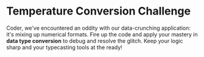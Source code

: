 # Temperature Conversion Challenge

Coder, we've encountered an oddity with our data-crunching application: it's mixing up numerical formats. Fire up the code and apply your mastery in **data type conversion** to debug and resolve the glitch. Keep your logic sharp and your typecasting tools at the ready!
